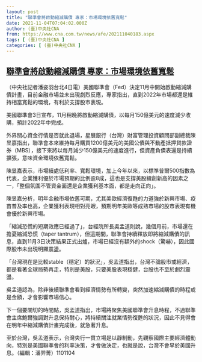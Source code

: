 ```yaml
---
layout: post
title: "聯準會將啟動縮減購債 專家：市場環境依舊寬鬆"
date: 2021-11-04T07:04:02.000Z
author: (臺)中央社CNA
from: https://www.cna.com.tw/news/afe/202111040183.aspx
tags: [ (臺)中央社CNA ]
categories: [ (臺)中央社CNA ]
---
```

<!--1636009442000-->
[聯準會將啟動縮減購債 專家：市場環境依舊寬鬆](https://www.cna.com.tw/news/afe/202111040183.aspx)
------

<div>
<div></div><div><p>（中央社記者潘姿羽台北4日電）美國聯準會（Fed）決定11月中開始啟動縮減購債計畫，目前金融市場並未出現劇烈反應，專家指出，直到2022年市場都還是維持相當寬鬆的環境，有利於支撐股市表現。</p><p>美國聯準會3日宣布，11月稍晚將啟動縮減購債，以每月150億美元的速度減少收購，預計2022年中完成。</p><p>外界關心資金行情是否就此退場，星展銀行（台灣）財富管理投資顧問部副總裁陳昱嘉指出，聯準會本來維持每月購買1200億美元的美國公債與不動產抵押貸款證券（MBS），接下來將以每月減少150億美元的速度進行，但資產負債表還是持續擴張，意味資金環境依舊寬鬆。</p><p>陳昱嘉表示，市場續處低利率、寬鬆環境，加上今年以來，以標準普爾500指數為代表，企業獲利優於市場預期的比例逾8成，這也是支撐美股續創新高的因素之一，「整個氛圍不管資金面還是企業獲利基本面，都是走向正向」。</p><p>陳昱嘉分析，明年金融市場依舊可期，尤其美歐經濟復甦的力道強於新興市場、疫苗普及率也高，企業獲利表現相對亮眼，預期明年美歐等成熟市場的股市表現有機會優於新興市場。</p><p>「縮減恐慌的短期效應已經過了」，台經院所長吳孟道則說，幾個月前，市場還在擔憂縮減恐慌（taper tantrum），但這期間，聯準會持續釋放即將縮減購債的訊息，直到11月3日決策結果正式出爐，市場已經沒有額外的shock（驚嚇），因此國際股市未出現明顯震盪。</p><p>「台灣現在是比較stable（穩定）的狀況」，吳孟道指出，台灣不論股市或經濟，都是看著全球局勢再走，特別是美股，只要美股表現穩健，台股也不至於劇烈震盪。</p><p>吳孟道認為，除非後續聯準會看到經濟情勢有所轉變，突然加速縮減購債的時程或是金額，才會影響市場信心。</p><p>下一個要關切的時間點，吳孟道指出，市場將聚焦美國聯準會升息時程，不過聯準會主席鮑爾強調對升息保持耐心，將持續關注就業情勢復甦的狀況，因此不見得會在明年中縮減購債計畫完成後，就急著升息。</p><p>至於台灣，吳孟道表示，台灣央行一貫立場是以靜制動，先觀察國際主要經濟體動向，特別是美國聯準會的利率決策，才會做決定，也就是說，台灣不會早於美國升息。（編輯：潘羿菁）1101104</p></div>
</div>
